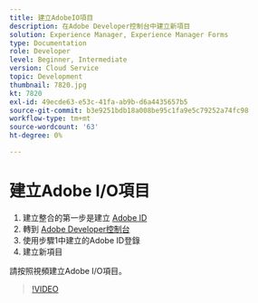 ```yaml
---
title: 建立AdobeIO項目
description: 在Adobe Developer控制台中建立新項目
solution: Experience Manager, Experience Manager Forms
type: Documentation
role: Developer
level: Beginner, Intermediate
version: Cloud Service
topic: Development
thumbnail: 7820.jpg
kt: 7820
exl-id: 49ecde63-e53c-41fa-ab9b-d6a4435657b5
source-git-commit: b3e9251bdb18a008be95c1fa9e5c79252a74fc98
workflow-type: tm+mt
source-wordcount: '63'
ht-degree: 0%

---
```


# 建立Adobe I/O項目

1. 建立整合的第一步是建立 [Adobe ID](https://account.adobe.com/)
1. 轉到 [Adobe Developer控制台](https://console.adobe.io/home)
1. 使用步驟1中建立的Adobe ID登錄
1. 建立新項目

請按照視頻建立Adobe I/O項目。

>[!VIDEO](https://video.tv.adobe.com/v/333220?quality=12&learn=on)
